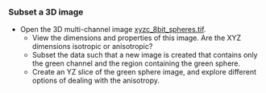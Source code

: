 ### Subset a 3D image
  - Open the 3D multi-channel image [xyzc_8bit_spheres.tif](https://github.com/NEUBIAS/training-resources/raw/master/image_data/xyzc_8bit_spheres.tif).
    - View the dimensions and properties of this image. Are the XYZ dimensions isotropic or anisotropic?
    - Subset the data such that a new image is created that contains only the green channel and the region containing the green sphere.
    - Create an YZ slice of the green sphere image, and explore different options of dealing with the anisotropy.

